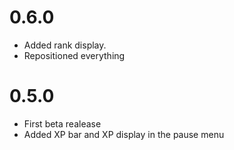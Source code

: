# 0.6.0
- Added rank display.
- Repositioned everything 
# 0.5.0
- First beta realease
- Added XP bar and XP display in the pause menu 
